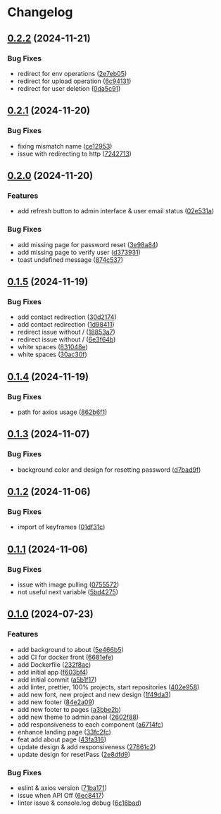 # Changelog

## [0.2.2](https://github.com/IMT-BS-Digital-Economics/ideal_lab_front/compare/v0.2.1...v0.2.2) (2024-11-21)


### Bug Fixes

* redirect for env operations ([2e7eb05](https://github.com/IMT-BS-Digital-Economics/ideal_lab_front/commit/2e7eb05046f3f1ec7fb8c80928ca054065b7d3cd))
* redirect for upload operation ([6c94131](https://github.com/IMT-BS-Digital-Economics/ideal_lab_front/commit/6c94131a53fc2e8100f222178cc2cd030e829c0d))
* redirect for user deletion ([0da5c91](https://github.com/IMT-BS-Digital-Economics/ideal_lab_front/commit/0da5c9134cbea4ba144ce3049b087764781d6c43))

## [0.2.1](https://github.com/IMT-BS-Digital-Economics/ideal_lab_front/compare/v0.2.0...v0.2.1) (2024-11-20)


### Bug Fixes

* fixing mismatch name ([ce12953](https://github.com/IMT-BS-Digital-Economics/ideal_lab_front/commit/ce12953a83f0350ba16140ac7bdc96ffa0ae7000))
* issue with redirecting to http ([7242713](https://github.com/IMT-BS-Digital-Economics/ideal_lab_front/commit/7242713b403caadcc541b65eef96b680ef1edcae))

## [0.2.0](https://github.com/IMT-BS-Digital-Economics/ideal_lab_front/compare/v0.1.5...v0.2.0) (2024-11-20)


### Features

* add refresh button to admin interface & user email status ([02e531a](https://github.com/IMT-BS-Digital-Economics/ideal_lab_front/commit/02e531abf8e942d5cbecbf23c3d05bcb9a136661))


### Bug Fixes

* add missing page for password reset ([3e98a84](https://github.com/IMT-BS-Digital-Economics/ideal_lab_front/commit/3e98a84ed63e68b4902e5bdb1fbf3525a7d03338))
* add missing page to verify user ([d373931](https://github.com/IMT-BS-Digital-Economics/ideal_lab_front/commit/d373931ff513516aab673fc6a5a1e95e3d1777d3))
* toast undefined message ([874c537](https://github.com/IMT-BS-Digital-Economics/ideal_lab_front/commit/874c537828a6aac357bb8591d02b1c461d37ec17))

## [0.1.5](https://github.com/IMT-BS-Digital-Economics/ideal_lab_front/compare/v0.1.4...v0.1.5) (2024-11-19)


### Bug Fixes

* add contact redirection ([30d2174](https://github.com/IMT-BS-Digital-Economics/ideal_lab_front/commit/30d21744205dc1dd69a64f7271836c412d3f73c0))
* add contact redirection ([1d98411](https://github.com/IMT-BS-Digital-Economics/ideal_lab_front/commit/1d9841144892a98a62850010de3e5b91f6bf6bc1))
* redirect issue without / ([18853a7](https://github.com/IMT-BS-Digital-Economics/ideal_lab_front/commit/18853a77a1284763898770fb485954dcce3c643d))
* redirect issue without / ([6e3f64b](https://github.com/IMT-BS-Digital-Economics/ideal_lab_front/commit/6e3f64b05ab7fbb21410511bbace1a13ea16800d))
* white spaces ([831048e](https://github.com/IMT-BS-Digital-Economics/ideal_lab_front/commit/831048e026ed8091bbea320472429ab5b67f0a9a))
* white spaces ([30ac30f](https://github.com/IMT-BS-Digital-Economics/ideal_lab_front/commit/30ac30f510e6e0e21368ff2c8d099c652cf14757))

## [0.1.4](https://github.com/IMT-BS-Digital-Economics/ideal_lab_front/compare/v0.1.3...v0.1.4) (2024-11-19)


### Bug Fixes

* path for axios usage ([862b6f1](https://github.com/IMT-BS-Digital-Economics/ideal_lab_front/commit/862b6f1790213f4ec88a9b2ea518f5e18ca46fc3))

## [0.1.3](https://github.com/IMT-BS-Digital-Economics/ideal_lab_front/compare/v0.1.2...v0.1.3) (2024-11-07)


### Bug Fixes

* background color and design for resetting password ([d7bad9f](https://github.com/IMT-BS-Digital-Economics/ideal_lab_front/commit/d7bad9fee28768f9c4c80ea53938090c57798aac))

## [0.1.2](https://github.com/IMT-BS-Digital-Economics/ideal_lab_front/compare/v0.1.1...v0.1.2) (2024-11-06)


### Bug Fixes

* import of keyframes ([01df31c](https://github.com/IMT-BS-Digital-Economics/ideal_lab_front/commit/01df31c1656ceb210f8c7add7d51fb295c7abf3a))

## [0.1.1](https://github.com/IMT-BS-Digital-Economics/ideal_lab_front/compare/v0.1.0...v0.1.1) (2024-11-06)


### Bug Fixes

* issue with image pulling ([0755572](https://github.com/IMT-BS-Digital-Economics/ideal_lab_front/commit/0755572177c0371c8615ff4914fcab6984aace28))
* not useful next variable ([5bd4275](https://github.com/IMT-BS-Digital-Economics/ideal_lab_front/commit/5bd42751b858d10a4998634858c5b07fa20e95ed))

## [0.1.0](https://github.com/IMT-BS-Digital-Economics/ideal_lab_front/compare/v0.0.1...v0.1.0) (2024-07-23)


### Features

* add background to about ([5e466b5](https://github.com/IMT-BS-Digital-Economics/ideal_lab_front/commit/5e466b5228ea727a859a855b77066c1ce90141af))
* add CI for docker front ([6681efe](https://github.com/IMT-BS-Digital-Economics/ideal_lab_front/commit/6681efe28637f62a1eb16ff75e6669346d5d7f70))
* add Dockerfile ([232f8ac](https://github.com/IMT-BS-Digital-Economics/ideal_lab_front/commit/232f8ac71b04ce519e319f84a91ddf5bc4c4e8bb))
* add initial app ([f603bf4](https://github.com/IMT-BS-Digital-Economics/ideal_lab_front/commit/f603bf4d554f97e2efcb542c41d45b0d3aefb00c))
* add initial commit ([a5b1f17](https://github.com/IMT-BS-Digital-Economics/ideal_lab_front/commit/a5b1f17b312ebbeb2efec689ad38d167faeef15d))
* add linter, prettier, 100% projects, start repositories ([402e958](https://github.com/IMT-BS-Digital-Economics/ideal_lab_front/commit/402e95839143de585b38d7a82a2459c9853419ea))
* add new font, new project and new design ([1f49da3](https://github.com/IMT-BS-Digital-Economics/ideal_lab_front/commit/1f49da3d4977b5086be2da0404e1ca3db151b6d9))
* add new footer ([84e2a09](https://github.com/IMT-BS-Digital-Economics/ideal_lab_front/commit/84e2a09e25185ff660bb7411e40778cfd2f1a3b9))
* add new footer to pages ([a3bbe2b](https://github.com/IMT-BS-Digital-Economics/ideal_lab_front/commit/a3bbe2ba20eee263d47458f9e6aa072283a81b9d))
* add new theme to admin panel ([2602f88](https://github.com/IMT-BS-Digital-Economics/ideal_lab_front/commit/2602f88882fe1be4a0e6cc19b59466a18b9554fc))
* add responsiveness to each component ([a6714fc](https://github.com/IMT-BS-Digital-Economics/ideal_lab_front/commit/a6714fc413f2480bb9bdc01bbcf606725eada969))
* enhance landing page ([33fc2fc](https://github.com/IMT-BS-Digital-Economics/ideal_lab_front/commit/33fc2fcc5debc52874ae1b94e9a861f7bcc0ae1c))
* feat add about page ([43fa316](https://github.com/IMT-BS-Digital-Economics/ideal_lab_front/commit/43fa31653a59f55f0909aaf8aed6b3b27fac33bd))
* update design & add responsiveness ([27861c2](https://github.com/IMT-BS-Digital-Economics/ideal_lab_front/commit/27861c2b5a3e0cb41d0f5c9222e8eada0f37dc23))
* update design for resetPass ([2e8dfd9](https://github.com/IMT-BS-Digital-Economics/ideal_lab_front/commit/2e8dfd901197e868345a19129df0574b185160b4))


### Bug Fixes

* eslint & axios version ([71ba171](https://github.com/IMT-BS-Digital-Economics/ideal_lab_front/commit/71ba171f508f295cbf4f9c1ebc27d53e19a447af))
* issue when API Off ([6ec8417](https://github.com/IMT-BS-Digital-Economics/ideal_lab_front/commit/6ec8417ffe5dadca8abd0a3a86837f31923cce5b))
* linter issue & console.log debug ([6c16bad](https://github.com/IMT-BS-Digital-Economics/ideal_lab_front/commit/6c16bad86346694865d006dd65a7f6be0b8ef10a))
